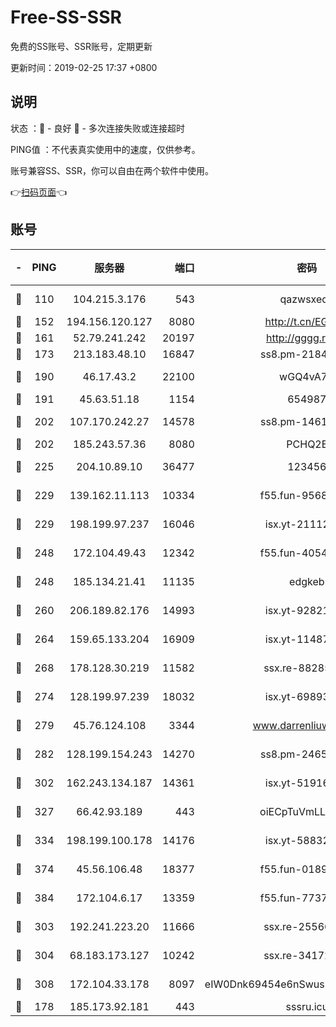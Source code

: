 # Free-SS-SSR

免费的SS账号、SSR账号，定期更新

更新时间：2019-02-25 17:37 +0800

## 说明

状态     ：🙂 - 良好 🙁 - 多次连接失败或连接超时

PING值   ：不代表真实使用中的速度，仅供参考。

账号兼容SS、SSR，你可以自由在两个软件中使用。

👉[扫码页面](https://liesauer.github.io/free-ss-ssr.github.io/)👈

## 账号

|-|PING|服务器|端口|密码|加密方式|区域|
|:----:|:----:|:-----:|-----:|:----:|:----:|:----:|
|🙂|110|104.215.3.176|543|qazwsxedc|aes-256-gcm|JP|
|🙂|152|194.156.120.127|8080|http://t.cn/EGJIyrl|rc4-md5|RU|
|🙂|161|52.79.241.242|20197|http://gggg.rocks|chacha20|KR|
|🙂|173|213.183.48.10|16847|ss8.pm-21844006|rc4-md5|RU|
|🙂|190|46.17.43.2|22100|wGQ4vA7D|aes-256-gcm|RU|
|🙂|191|45.63.51.18|1154|654987|chacha20|US|
|🙂|202|107.170.242.27|14578|ss8.pm-14613158|aes-256-cfb|US|
|🙂|202|185.243.57.36|8080|PCHQ2E|rc4-md5|US|
|🙂|225|204.10.89.10|36477|123456|aes-256-cfb|US|
|🙂|229|139.162.11.113|10334|f55.fun-95689731|aes-256-cfb|SG|
|🙂|229|198.199.97.237|16046|isx.yt-21112673|aes-256-cfb|US|
|🙂|248|172.104.49.43|12342|f55.fun-40543073|aes-256-cfb|SG|
|🙂|248|185.134.21.41|11135|edgkeb|aes-256-cfb|GB|
|🙂|260|206.189.82.176|14993|isx.yt-92821562|aes-256-cfb|SG|
|🙂|264|159.65.133.204|16909|isx.yt-11487806|aes-256-cfb|SG|
|🙂|268|178.128.30.219|11582|ssx.re-88285477|aes-256-cfb|SG|
|🙂|274|128.199.97.239|18032|isx.yt-69893978|aes-256-cfb|SG|
|🙂|279|45.76.124.108|3344|www.darrenliuwei.com|aes-256-cfb|AU|
|🙂|282|128.199.154.243|14270|ss8.pm-24650269|aes-256-cfb|SG|
|🙂|302|162.243.134.187|14361|isx.yt-51916584|aes-256-cfb|US|
|🙂|327|66.42.93.189|443|oiECpTuVmLLxk4Ts|aes-256-cfb|US|
|🙂|334|198.199.100.178|14176|isx.yt-58832858|aes-256-cfb|US|
|🙂|374|45.56.106.48|18377|f55.fun-01898711|aes-256-cfb|US|
|🙂|384|172.104.6.17|13359|f55.fun-77379791|aes-256-cfb|US|
|🙂|303|192.241.223.20|11666|ssx.re-25566820|aes-256-cfb|US|
|🙂|304|68.183.173.127|10242|ssx.re-34172172|aes-256-cfb|US|
|🙂|308|172.104.33.178|8097|eIW0Dnk69454e6nSwuspv9DmS201tQ0D|aes-256-cfb|SG|
|🙁|178|185.173.92.181|443|sssru.icu|rc4-md5|RU|
